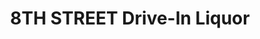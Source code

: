 ---
title: "8TH STREET Drive-In Liquor"
url: /yuma/8th-street-drive-in-liquor/
shop: Spirituosen
---